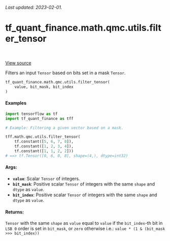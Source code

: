 <!--
This file is generated by a tool. Do not edit directly.
For open-source contributions the docs will be updated automatically.
-->

*Last updated: 2023-02-01.*

<div itemscope itemtype="http://developers.google.com/ReferenceObject">
<meta itemprop="name" content="tf_quant_finance.math.qmc.utils.filter_tensor" />
<meta itemprop="path" content="Stable" />
</div>

# tf_quant_finance.math.qmc.utils.filter_tensor

<!-- Insert buttons and diff -->

<table class="tfo-notebook-buttons tfo-api" align="left">
</table>

<a target="_blank" href="https://github.com/google/tf-quant-finance/blob/master/tf_quant_finance/math/qmc/utils.py">View source</a>



Filters an input `Tensor` based on bits set in a mask `Tensor`.

```python
tf_quant_finance.math.qmc.utils.filter_tensor(
    value, bit_mask, bit_index
)
```



<!-- Placeholder for "Used in" -->

#### Examples

```python
import tensorflow as tf
import tf_quant_finance as tff

# Example: Filtering a given vector based on a mask.

tff.math.qmc.utils.filter_tensor(
    tf.constant([5, 6, 7, 8]),
    tf.constant([1, 2, 3, 4]),
    tf.constant([1, 1, 2, 2]))
# ==> tf.Tensor([0, 6, 0, 8], shape=(4,), dtype=int32)
```

#### Args:


* <b>`value`</b>: Scalar `Tensor` of integers.
* <b>`bit_mask`</b>: Positive scalar `Tensor` of integers with the same `shape` and
  `dtype` as `value`.
* <b>`bit_index`</b>: Positive scalar `Tensor` of integers with the same `shape` and
  `dtype` as `value`.


#### Returns:

`Tensor` with the same `shape` as `value` equal to `value` if the
`bit_index`-th bit in `LSB 0` order is set in `bit_mask`, or `zero`
otherwise i.e.: `value * (1 & (bit_mask >>> bit_index))`
